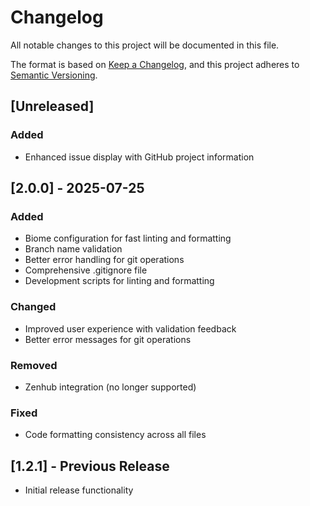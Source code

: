 # Changelog

All notable changes to this project will be documented in this file.

The format is based on [Keep a Changelog](https://keepachangelog.com/en/1.0.0/),
and this project adheres to [Semantic Versioning](https://semver.org/spec/v2.0.0.html).

## [Unreleased]

### Added
- Enhanced issue display with GitHub project information

## [2.0.0] - 2025-07-25

### Added
- Biome configuration for fast linting and formatting
- Branch name validation
- Better error handling for git operations
- Comprehensive .gitignore file
- Development scripts for linting and formatting

### Changed
- Improved user experience with validation feedback
- Better error messages for git operations

### Removed
- Zenhub integration (no longer supported)

### Fixed
- Code formatting consistency across all files

## [1.2.1] - Previous Release
- Initial release functionality
